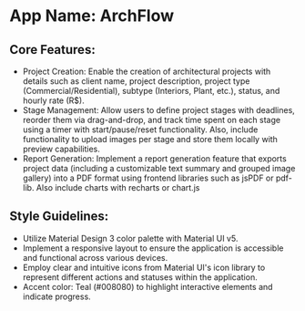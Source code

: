 # **App Name**: ArchFlow

## Core Features:

- Project Creation: Enable the creation of architectural projects with details such as client name, project description, project type (Commercial/Residential), subtype (Interiors, Plant, etc.), status, and hourly rate (R$).
- Stage Management: Allow users to define project stages with deadlines, reorder them via drag-and-drop, and track time spent on each stage using a timer with start/pause/reset functionality. Also, include functionality to upload images per stage and store them locally with preview capabilities.
- Report Generation: Implement a report generation feature that exports project data (including a customizable text summary and grouped image gallery) into a PDF format using frontend libraries such as jsPDF or pdf-lib. Also include charts with recharts or chart.js

## Style Guidelines:

- Utilize Material Design 3 color palette with Material UI v5.
- Implement a responsive layout to ensure the application is accessible and functional across various devices.
- Employ clear and intuitive icons from Material UI's icon library to represent different actions and statuses within the application.
- Accent color: Teal (#008080) to highlight interactive elements and indicate progress.